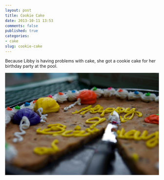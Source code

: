 ```yaml
---
layout: post
title: Cookie Cake
date: 2013-10-11 13:53
comments: false
published: true
categories:
- cake
slug: cookie-cake
---
```

Because Libby is having problems with cake, she got a cookie cake for her birthday party at the pool.

![Libby's Birthday Pool Party](/assets/images/2013/2013-06-09/libby-birthday-pool-party-2013-06-09-at-18-58-20.jpg)
